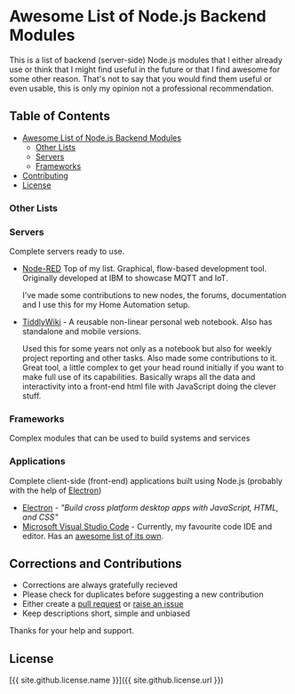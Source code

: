 # Awesome List of Node.js Backend Modules
This is a list of backend (server-side) Node.js modules that I either already use or think that I might find useful in the future or that 
I find awesome for some other reason. That's not to say that you would find them useful or even usable, this is only my opinion not a 
professional recommendation.

## Table of Contents
- [Awesome List of Node.js Backend Modules](#awesome-list-of-nodejs-backend-modules)
  - [Other Lists](#other-lists)
  - [Servers](#servers)
  - [Frameworks](#frameworks)
- [Contributing](#corrections-and-contributions)
- [License](#license)

### Other Lists

### Servers
Complete servers ready to use.
- [Node-RED](https://nodered.org/)
  Top of my list. Graphical, flow-based development tool. Originally developed at IBM to showcase MQTT and IoT.
  
  I've made some contributions to new nodes, the forums, documentation and I use this for my Home Automation setup.

- [TiddlyWiki](http://tiddlywiki.com/) - A reusable non-linear personal web notebook. 
  Also has standalone and mobile versions.

  Used this for some years not only as a notebook but also for weekly project reporting and other tasks. Also made some contributions
  to it. Great tool, a little complex to get your head round initially if you want to make full use of its capabilities.
  Basically wraps all the data and interactivity into a front-end html file with JavaScript doing the clever stuff.

### Frameworks
Complex modules that can be used to build systems and services

### Applications
Complete client-side (front-end) applications built using Node.js (probably with the help of [Electron](https://electron.atom.io/))
- [Electron](https://electron.atom.io/) - *"Build cross platform desktop apps with JavaScript, HTML, and CSS"*
- [Microsoft Visual Studio Code](https://code.visualstudio.com/) - Currently, my favourite code IDE and editor. Has an [awesome list of its own](https://github.com/viatsko/awesome-vscode).

## Corrections and Contributions
- Corrections are always gratefully recieved
- Please check for duplicates before suggesting a new contribution
- Either create a [pull request](https://github.com/TotallyInformation/awesome-to-me/pulls) or [raise an issue](https://github.com/TotallyInformation/awesome-to-me/issues)
- Keep descriptions short, simple and unbiased

Thanks for your help and support.

## License
[{{ site.github.license.name }}]({{ site.github.license.url }})
